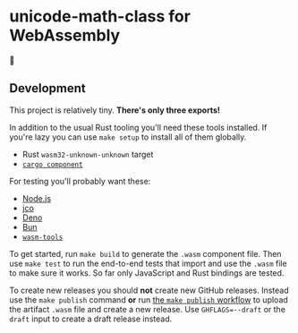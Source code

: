 # unicode-math-class for WebAssembly

🦀 

## Development

This project is relatively tiny. **There's only three exports!**

In addition to the usual Rust tooling you'll need these tools installed. If
you're lazy you can use `make setup` to install all of them globally.

- Rust `wasm32-unknown-unknown` target
- [`cargo component`](https://github.com/bytecodealliance/cargo-component)

For testing you'll probably want these:

- [Node.js](https://nodejs.org/en)
- [jco](https://github.com/bytecodealliance/jco)
- [Deno](https://deno.com/)
- [Bun](https://bun.sh/)
- [`wasm-tools`](https://github.com/bytecodealliance/wasm-tools)

To get started, run `make build` to generate the `.wasm` component file. Then
use `make test` to run the end-to-end tests that import and use the `.wasm` file
to make sure it works. So far only JavaScript and Rust bindings are tested.

To create new releases you should **not** create new GitHub releases. Instead
use the `make publish` command **or** run [the `make publish` workflow] to
upload the artifact `.wasm` file and create a new release. Use `GHFLAGS=--draft`
or the `draft` input to create a draft release instead.

<!-- prettier-ignore-start -->
[the `make publish` workflow]: https://github.com/jcbhmr/unicode-math-class.wasm/actions/workflows/make-publish.yml
<!-- prettier-ignore-end -->
